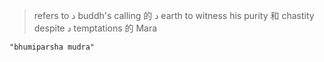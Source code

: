> refers to د buddh's calling 的 د earth to witness his purity 和 chastity despite د temptations 的 Mara

```query 2021-12-30 21:24
"bhumiparsha mudra"
```
